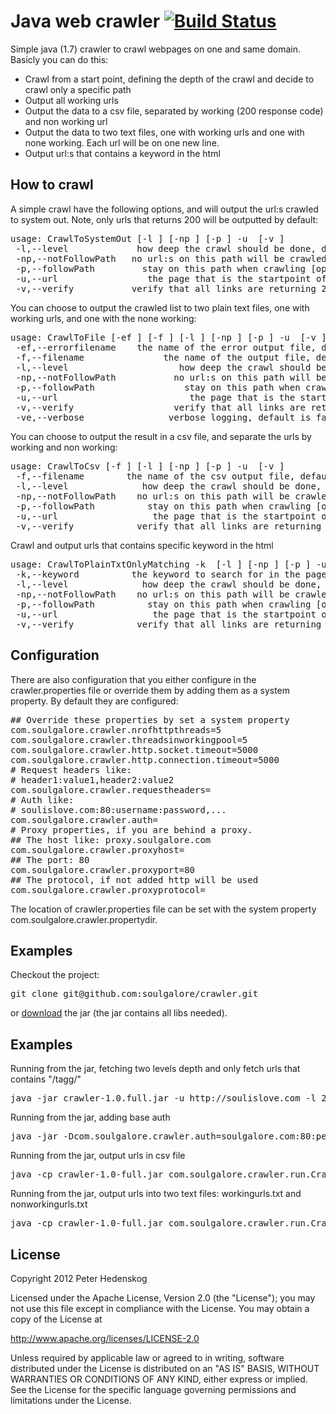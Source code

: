 # Java web crawler [![Build Status](https://secure.travis-ci.org/soulgalore/crawler.png?branch=master)](http://travis-ci.org/soulgalore/crawler)

Simple java (1.7) crawler to crawl webpages on one and same domain. Basicly you can do this:
<ul>
<li>Crawl from a start point, defining the depth of the crawl and decide to crawl only a specific path</li>
<li>Output all working urls</li>
<li>Output the data to a csv file, separated by working (200 response code) and non working url</li>
<li>Output the data to two text files, one with working urls and one with none working. Each url will be on one new line.</li>
<li>Output url:s that contains a keyword in the html</li>
</ul>


## How to crawl

A simple crawl have the following options, and will output the url:s crawled to system out. Note, only urls that returns 200 will be outputted by default:
<pre>
usage: CrawlToSystemOut [-l <LEVEL>] [-np <NOPATH>] [-p <PATH>] -u <URL> [-v <VERIFY>]
 -l,--level <LEVEL>            how deep the crawl should be done, default is 1 [optional]
 -np,--notFollowPath <NOPATH>  no url:s on this path will be crawled [optional]
 -p,--followPath <PATH>        stay on this path when crawling [optional]
 -u,--url <URL>                the page that is the startpoint of the crawl, examle http://mydomain.com/mypage
 -v,--verify <VERIFY>          verify that all links are returning 200, default is set to true [optional]                    
</pre>


You can choose to output the crawled list to two plain text files, one with working urls, and one with the none working:
<pre>
usage: CrawlToFile [-ef <ERRORFILENAME>] [-f <FILENAME>] [-l <LEVEL>] [-np <NOPATH>] [-p <PATH>] -u <URL> [-v <VERIFY>] [-ve <VERBOSE>]
 -ef,--errorfilename <ERRORFILENAME>   the name of the error output file, default name is errorurls.txt [optional]
 -f,--filename <FILENAME>              the name of the output file, default name is urls.txt [optional]
 -l,--level <LEVEL>                    how deep the crawl should be done, default is 1 [optional]
 -np,--notFollowPath <NOPATH>          no url:s on this path will be crawled [optional]
 -p,--followPath <PATH>                stay on this path when crawling [optional]
 -u,--url <URL>                        the page that is the startpoint of the crawl, examle http://mydomain.com/mypage
 -v,--verify <VERIFY>                  verify that all links are returning 200, default is set to true [optional]
 -ve,--verbose <VERBOSE>               verbose logging, default is false [optional]
</pre>


You can choose to output the result in a csv file, and separate the urls by working and non working:
<pre>
usage: CrawlToCsv [-f <FILENAME>] [-l <LEVEL>] [-np <NOPATH>] [-p <PATH>] -u <URL> [-v <VERIFY>]
 -f,--filename <FILENAME>       the name of the csv output file, default name is result.csv [optional]
 -l,--level <LEVEL>             how deep the crawl should be done, default is 1 [optional]
 -np,--notFollowPath <NOPATH>   no url:s on this path will be crawled [optional]
 -p,--followPath <PATH>         stay on this path when crawling [optional]
 -u,--url <URL>                 the page that is the startpoint of the crawl, examle http://mydomain.com/mypage
 -v,--verify <VERIFY>           verify that all links are returning 200, default is set to true [optional]
</pre>

Crawl and output urls that contains specific keyword in the html
<pre>
usage: CrawlToPlainTxtOnlyMatching -k <KEYWORD> [-l <LEVEL>] [-np <NOPATH>] [-p <PATH>] -u <URL> [-v <VERIFY>]
 -k,--keyword <KEYWORD>         the keyword to search for in the page [required]
 -l,--level <LEVEL>             how deep the crawl should be done, default is 1 [optional]
 -np,--notFollowPath <NOPATH>   no url:s on this path will be crawled [optional]
 -p,--followPath <PATH>         stay on this path when crawling [optional]
 -u,--url <URL>                 the page that is the startpoint of the crawl, examle http://mydomain.com/mypage
 -v,--verify <VERIFY>           verify that all links are returning 200, default is set to true [optional]
</pre>


## Configuration
There are also configuration that you either configure in the crawler.properties file or override them by adding them as a system property. By default they are configured:
<pre>
## Override these properties by set a system property
com.soulgalore.crawler.nrofhttpthreads=5
com.soulgalore.crawler.threadsinworkingpool=5
com.soulgalore.crawler.http.socket.timeout=5000
com.soulgalore.crawler.http.connection.timeout=5000
# Request headers like:
# header1:value1,header2:value2
com.soulgalore.crawler.requestheaders=
# Auth like:
# soulislove.com:80:username:password,...
com.soulgalore.crawler.auth=
# Proxy properties, if you are behind a proxy.
## The host like: proxy.soulgalore.com
com.soulgalore.crawler.proxyhost=
## The port: 80
com.soulgalore.crawler.proxyport=80
## The protocol, if not added http will be used
com.soulgalore.crawler.proxyprotocol=
</pre>
The location of crawler.properties file can be set with the system property com.soulgalore.crawler.propertydir.

## Examples

Checkout the project:
<pre>git clone git@github.com:soulgalore/crawler.git</pre>

or <a href="http://github.com/downloads/soulgalore/crawler/crawler-1.0-full.jar">download</a> the jar (the jar contains all libs needed).


## Examples

Running from the jar, fetching two levels depth and only fetch urls that contains "/tagg/"
<pre>
java -jar crawler-1.0.full.jar -u http://soulislove.com -l 2 -p /tagg/
</pre>

Running from the jar, adding base auth
<pre>
java -jar -Dcom.soulgalore.crawler.auth=soulgalore.com:80:peter:secret crawler-1.0-full.jar -u http://soulislove.com
</pre>

Running from the jar, output urls in csv file
<pre>
java -cp crawler-1.0-full.jar com.soulgalore.crawler.run.CrawlToCsv -u http://soulislove.com
</pre>

Running from the jar, output urls into two text files: workingurls.txt and nonworkingurls.txt
<pre>
java -cp crawler-1.0-full.jar com.soulgalore.crawler.run.CrawlToFile -u http://soulislove.com -f workingurls.txt -ef nonworkingurls.txt
</pre>


## License

Copyright 2012 Peter Hedenskog

Licensed under the Apache License, Version 2.0 (the "License");
you may not use this file except in compliance with the License.
You may obtain a copy of the License at

   http://www.apache.org/licenses/LICENSE-2.0

Unless required by applicable law or agreed to in writing, software
distributed under the License is distributed on an "AS IS" BASIS,
WITHOUT WARRANTIES OR CONDITIONS OF ANY KIND, either express or implied.
See the License for the specific language governing permissions and
limitations under the License.

